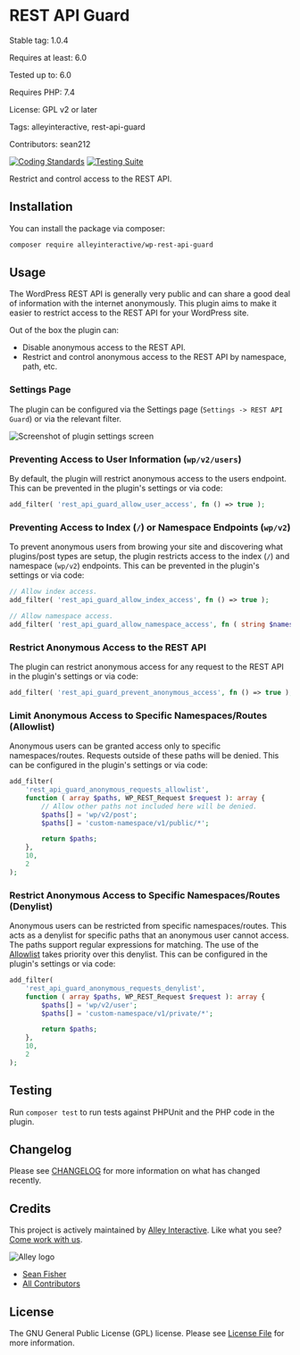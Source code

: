 # REST API Guard

Stable tag: 1.0.4

Requires at least: 6.0

Tested up to: 6.0

Requires PHP: 7.4

License: GPL v2 or later

Tags: alleyinteractive, rest-api-guard

Contributors: sean212

[![Coding Standards](https://github.com/alleyinteractive/wp-rest-api-guard/actions/workflows/coding-standards.yml/badge.svg)](https://github.com/alleyinteractive/wp-rest-api-guard/actions/workflows/coding-standards.yml)
[![Testing Suite](https://github.com/alleyinteractive/wp-rest-api-guard/actions/workflows/unit-test.yml/badge.svg)](https://github.com/alleyinteractive/wp-rest-api-guard/actions/workflows/unit-test.yml)

Restrict and control access to the REST API.

## Installation

You can install the package via composer:

```bash
composer require alleyinteractive/wp-rest-api-guard
```

## Usage

The WordPress REST API is generally very public and can share a good deal of
information with the internet anonymously. This plugin aims to make it easier to
restrict access to the REST API for your WordPress site.

Out of the box the plugin can:

- Disable anonymous access to the REST API.
- Restrict and control anonymous access to the REST API by namespace, path, etc.

### Settings Page

The plugin can be configured via the Settings page (`Settings -> REST API
Guard`) or via the relevant filter.

![Screenshot of plugin settings screen](https://user-images.githubusercontent.com/346399/194411352-aa05e939-3fd1-4e37-a3d5-276c1c5c288f.png)

### Preventing Access to User Information (`wp/v2/users`)

By default, the plugin will restrict anonymous access to the users endpoint.
This can be prevented in the plugin's settings or via code:

```php
add_filter( 'rest_api_guard_allow_user_access', fn () => true );
```

### Preventing Access to Index (`/`) or Namespace Endpoints (`wp/v2`)

To prevent anonymous users from browing your site and discovering what plugins/post types are setup, the plugin restricts access to the index (`/`) and namespace (`wp/v2`) endpoints. This can be prevented in the plugin's settings or via code:

```php
// Allow index access.
add_filter( 'rest_api_guard_allow_index_access', fn () => true );

// Allow namespace access.
add_filter( 'rest_api_guard_allow_namespace_access', fn ( string $namespace ) => true );
```

### Restrict Anonymous Access to the REST API

The plugin can restrict anonymous access for any request to the REST API in the plugin's settings or via code:

```php
add_filter( 'rest_api_guard_prevent_anonymous_access', fn () => true );
```

### Limit Anonymous Access to Specific Namespaces/Routes (Allowlist)

Anonymous users can be granted access only to specific namespaces/routes.
Requests outside of these paths will be denied. This can be configured in the
plugin's settings or via code:

```php
add_filter(
	'rest_api_guard_anonymous_requests_allowlist',
	function ( array $paths, WP_REST_Request $request ): array {
		// Allow other paths not included here will be denied.
		$paths[] = 'wp/v2/post';
		$paths[] = 'custom-namespace/v1/public/*';

		return $paths;
	},
	10,
	2
);
```

### Restrict Anonymous Access to Specific Namespaces/Routes (Denylist)

Anonymous users can be restricted from specific namespaces/routes. This acts as
a denylist for specific paths that an anonymous user cannot access. The paths
support regular expressions for matching. The use of the
[Allowlist](#limit-anonymous-access-to-specific-namespacesroutes-allowlist)
takes priority over this denylist. This can be configured in the plugin's
settings or via code:

```php
add_filter(
	'rest_api_guard_anonymous_requests_denylist',
	function ( array $paths, WP_REST_Request $request ): array {
		$paths[] = 'wp/v2/user';
		$paths[] = 'custom-namespace/v1/private/*';

		return $paths;
	},
	10,
	2
);
```

## Testing

Run `composer test` to run tests against PHPUnit and the PHP code in the plugin.

## Changelog

Please see [CHANGELOG](CHANGELOG.md) for more information on what has changed recently.

## Credits

This project is actively maintained by [Alley
Interactive](https://github.com/alleyinteractive). Like what you see? [Come work
with us](https://alley.co/careers/).

![Alley logo](https://avatars.githubusercontent.com/u/1733454?s=200&v=4)

- [Sean Fisher](https://github.com/srtfisher)
- [All Contributors](../../contributors)

## License

The GNU General Public License (GPL) license. Please see [License File](LICENSE) for more information.
